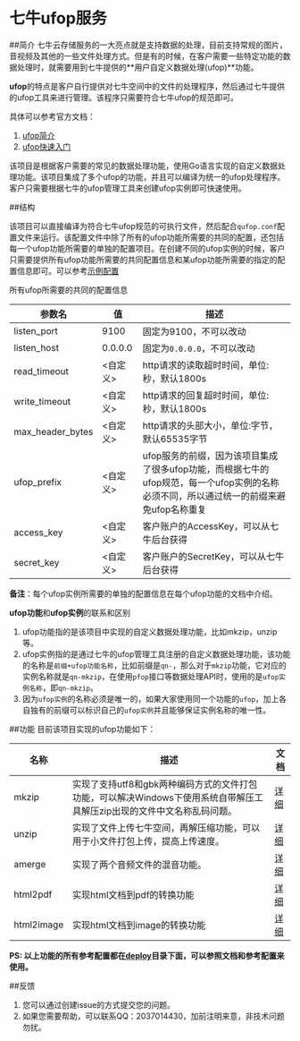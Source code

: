 # 七牛ufop服务


##简介
七牛云存储服务的一大亮点就是支持数据的处理，目前支持常规的图片，音视频及其他的一些文件处理方式。但是有的时候，在客户需要一些特定功能的数据处理时，就需要用到七牛提供的**用户自定义数据处理(ufop)**功能。

**ufop**的特点是客户自行提供对七牛空间中的文件的处理程序，然后通过七牛提供的ufop工具来进行管理。该程序只需要符合七牛ufop的规范即可。

具体可以参考官方文档：

1. [ufop简介](http://7rfgu2.com1.z0.glb.clouddn.com/ufop_introduction_v2.pdf)
2. [ufop快速入门](http://7rfgu2.com1.z0.glb.clouddn.com/ufop_step_by_step_v2.pdf)

该项目是根据客户需要的常见的数据处理功能，使用Go语言实现的自定义数据处理功能。该项目集成了多个ufop的功能，并且可以编译为统一的ufop处理程序。客户只需要根据七牛的ufop管理工具来创建ufop实例即可快速使用。

##结构

该项目可以直接编译为符合七牛ufop规范的可执行文件，然后配合`qufop.conf`配置文件来运行。该配置文件中除了所有的ufop功能所需要的共同的配置，还包括每一个ufop功能所需要的单独的配置项目。在创建不同的ufop实例的时候，客户只需要提供所有ufop功能所需要的共同配置信息和某ufop功能所需要的指定的配置信息即可。可以参考[示例配置](deploy/)

所有ufop所需要的共同的配置信息

|参数名|值|描述|
|----------|-----------|--------|
|listen_port|9100   	| 固定为9100，不可以改动|
|listen_host| 0.0.0.0 	| 固定为`0.0.0.0`，不可以改动|
|read_timeout| <自定义> | http请求的读取超时时间，单位:秒，默认1800s|
|write_timeout| <自定义>	| http请求的回复超时时间，单位:秒，默认1800s|
|max_header_bytes| <自定义> | http请求的头部大小，单位:字节，默认65535字节|
|ufop_prefix| <自定义>	| ufop服务的前缀，因为该项目集成了很多ufop功能，而根据七牛的ufop规范，每一个ufop实例的名称必须不同，所以通过统一的前缀来避免ufop名称重复|
|access_key| <自定义> 	| 客户账户的AccessKey，可以从七牛后台获得 |
|secret_key| <自定义> 	| 客户账户的SecretKey，可以从七牛后台获得 |

**备注**：每个ufop实例所需要的单独的配置信息在每个ufop功能的文档中介绍。

**ufop功能**和**ufop实例**的联系和区别

1. ufop功能指的是该项目中实现的自定义数据处理功能，比如mkzip，unzip等。
2. ufop实例指的是通过七牛的ufop管理工具注册的自定义数据处理功能，该功能的名称是`前缀+ufop功能名称`，比如前缀是`qn-`，那么对于`mkzip`功能，它对应的实例名称就是`qn-mkzip`，在使用`pfop`接口等数据处理API时，使用的是`ufop实例名称`，即`qn-mkzip`。  
3. 因为`ufop实例`的名称必须是唯一的，如果大家使用同一个功能的`ufop`，加上各自独有的前缀可以标识自己的`ufop实例`并且能够保证实例名称的唯一性。


##功能
目前该项目实现的ufop功能如下：

|名称|描述|文档|
|-----|--------------------------|---------|
|mkzip|实现了支持utf8和gbk两种编码方式的文件打包功能，可以解决Windows下使用系统自带解压工具解压zip出现的文件中文名称乱码问题。|[详细](docs/mkzip.md)|
|unzip|实现了文件上传七牛空间，再解压缩功能，可以用于小文件打包上传，提高上传速度。|[详细](docs/unzip.md)|
|amerge|实现了两个音频文件的混音功能。|[详细](docs/amerge.md)|
|html2pdf|实现html文档到pdf的转换功能|[详细](docs/html2pdf.md)|
|html2image|实现html文档到image的转换功能|[详细](docs/html2image.md)|


**PS: 以上功能的所有参考配置都在[deploy](deploy/)目录下面，可以参照文档和参考配置来使用。**

##反馈
1. 您可以通过创建issue的方式提交您的问题。
2. 如果您需要帮助，可以联系QQ：2037014430，加前注明来意，非技术问题勿扰。
